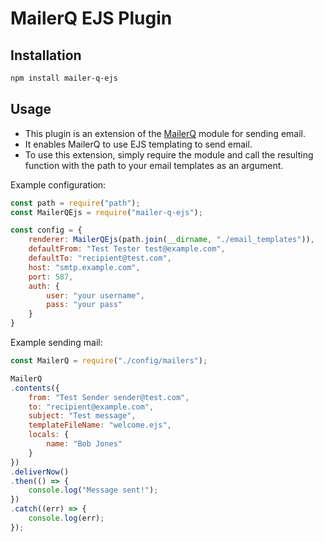 # MailerQ EJS Plugin

## Installation

```bash
npm install mailer-q-ejs
```

## Usage

- This plugin is an extension of the [MailerQ](https://github.com/arsood/mailer-q) module for sending email.
- It enables MailerQ to use EJS templating to send email.
- To use this extension, simply require the module and call the resulting function with the path to your email templates as an argument.

Example configuration:

```javascript
const path = require("path");
const MailerQEjs = require("mailer-q-ejs");

const config = {
	renderer: MailerQEjs(path.join(__dirname, "./email_templates")),
	defaultFrom: "Test Tester test@example.com",
	defaultTo: "recipient@test.com",
	host: "smtp.example.com",
	port: 587,
	auth: {
		user: "your username",
		pass: "your pass"
	}
}
```

Example sending mail:

```javascript
const MailerQ = require("./config/mailers");

MailerQ
.contents({
	from: "Test Sender sender@test.com",
	to: "recipient@example.com",
	subject: "Test message",
	templateFileName: "welcome.ejs",
	locals: {
		name: "Bob Jones"
	}
})
.deliverNow()
.then(() => {
	console.log("Message sent!");
})
.catch((err) => {
	console.log(err);
});
```